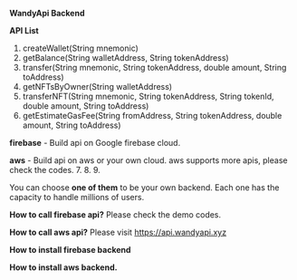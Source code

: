**WandyApi Backend**

**API List**
1. createWallet(String mnemonic)
2. getBalance(String walletAddress, String tokenAddress)
3. transfer(String mnemonic, String tokenAddress, double amount, String toAddress)
4. getNFTsByOwner(String walletAddress)
5. transferNFT(String mnemonic, String tokenAddress, String tokenId, double amount, String toAddress)
6. getEstimateGasFee(String fromAddress, String tokenAddress, double amount, String toAddress)

**firebase** - Build api on Google firebase cloud.
  
**aws** - Build api on aws or your own cloud.
  aws supports more apis, please check the codes.
  7.
  8.
  9.

You can choose **one of them** to be your own backend. 
Each one has the capacity to handle millions of users.

**How to call firebase api?** 
  Please check the demo codes.
   
**How to call aws api?**
  Please visit https://api.wandyapi.xyz

**How to install firebase backend**


**How to install aws backend.**
